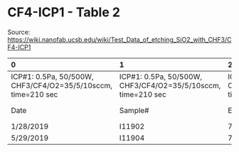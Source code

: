 # CF4-ICP1 - Table 2

Source: https://wiki.nanofab.ucsb.edu/wiki/Test_Data_of_etching_SiO2_with_CHF3/CF4-ICP1

| 0                                                            | 1                                                            | 2                                                            | 3                                                            | 4                                                            | 5          |
|:-------------------------------------------------------------|:-------------------------------------------------------------|:-------------------------------------------------------------|:-------------------------------------------------------------|:-------------------------------------------------------------|:-----------|
| ICP#1: 0.5Pa, 50/500W, CHF3/CF4/O2=35/5/10sccm, time=210 sec | ICP#1: 0.5Pa, 50/500W, CHF3/CF4/O2=35/5/10sccm, time=210 sec | ICP#1: 0.5Pa, 50/500W, CHF3/CF4/O2=35/5/10sccm, time=210 sec | ICP#1: 0.5Pa, 50/500W, CHF3/CF4/O2=35/5/10sccm, time=210 sec | ICP#1: 0.5Pa, 50/500W, CHF3/CF4/O2=35/5/10sccm, time=210 sec |            |
| Date                                                         | Sample#                                                      | Etch Rate (nm/min)                                           | Etch Selectivity (SiO2/PR)                                   | Averaged Sidewall Angle (o)                                  | SEM Images |
| 1/28/2019                                                    | I11902                                                       | 78.1                                                         | 0.63                                                         |                                                              | [8]        |
| 5/29/2019                                                    | I11904                                                       | 71.1                                                         | 0.58                                                         |                                                              | [9]        |